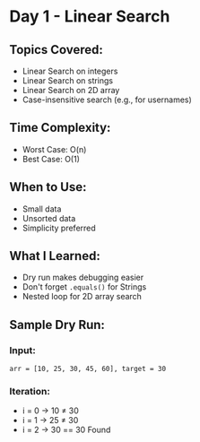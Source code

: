 # Day 1 - Linear Search

## Topics Covered:
- Linear Search on integers
- Linear Search on strings
- Linear Search on 2D array
- Case-insensitive search (e.g., for usernames)

## Time Complexity:
- Worst Case: O(n)
- Best Case: O(1)

##  When to Use:
- Small data
- Unsorted data
- Simplicity preferred

## What I Learned:
- Dry run makes debugging easier
- Don't forget `.equals()` for Strings
- Nested loop for 2D array search

##  Sample Dry Run:
### Input:
`arr = [10, 25, 30, 45, 60], target = 30`

### Iteration:
- i = 0 → 10 ≠ 30
- i = 1 → 25 ≠ 30
- i = 2 → 30 == 30 Found

